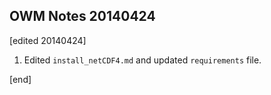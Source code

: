 ## OWM Notes 20140424

[edited 20140424]

1. Edited `install_netCDF4.md` and updated `requirements` file.

[end]
